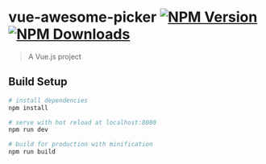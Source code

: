 # vue-awesome-picker [![NPM Version][npm-image]][npm-url] [![NPM Downloads][downloads-image]][downloads-url]

> A Vue.js project

## Build Setup

``` bash
# install dependencies
npm install

# serve with hot reload at localhost:8080
npm run dev

# build for production with minification
npm run build
```

[npm-image]: https://img.shields.io/npm/v/vue-awesome-picker.svg?style=flat
[npm-url]: https://npmjs.org/package/vue-awesome-picker
[downloads-image]: https://img.shields.io/npm/dm/vue-awesome.svg?style=flat
[downloads-url]: https://npmjs.org/package/vue-awesome-picker